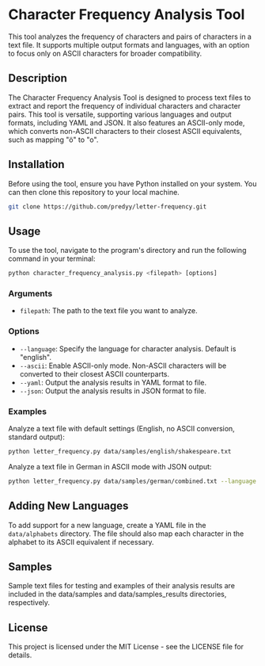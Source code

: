 # Character Frequency Analysis Tool

This tool analyzes the frequency of characters and pairs of characters in a text file. It supports multiple output formats and languages, with an option to focus only on ASCII characters for broader compatibility.

## Description

The Character Frequency Analysis Tool is designed to process text files to extract and report the frequency of individual characters and character pairs. This tool is versatile, supporting various languages and output formats, including YAML and JSON. It also features an ASCII-only mode, which converts non-ASCII characters to their closest ASCII equivalents, such as mapping "ö" to "o".

## Installation

Before using the tool, ensure you have Python installed on your system. You can then clone this repository to your local machine.

```bash
git clone https://github.com/predyy/letter-frequency.git
```

## Usage

To use the tool, navigate to the program's directory and run the following command in your terminal:

```python
python character_frequency_analysis.py <filepath> [options]
```

### Arguments

- `filepath`: The path to the text file you want to analyze.

### Options

- `--language`: Specify the language for character analysis. Default is "english".
- `--ascii`: Enable ASCII-only mode. Non-ASCII characters will be converted to their closest ASCII counterparts.
- `--yaml`: Output the analysis results in YAML format to file.
- `--json`: Output the analysis results in JSON format to file.

### Examples

Analyze a text file with default settings (English, no ASCII conversion, standard output):

```bash
python letter_frequency.py data/samples/english/shakespeare.txt
```

Analyze a text file in German in ASCII mode with JSON output:

```bash
python letter_frequency.py data/samples/german/combined.txt --language german --ascii --json
```

## Adding New Languages

To add support for a new language, create a YAML file in the `data/alphabets` directory. The file should also map each character in the alphabet to its ASCII equivalent if necessary.

## Samples

Sample text files for testing and examples of their analysis results are included in the data/samples and data/samples_results directories, respectively.

## License

This project is licensed under the MIT License - see the LICENSE file for details.
